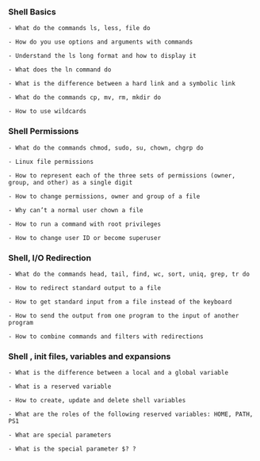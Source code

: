 
### Shell Basics

    - What do the commands ls, less, file do

    - How do you use options and arguments with commands

    - Understand the ls long format and how to display it

    - What does the ln command do

    - What is the difference between a hard link and a symbolic link

    - What do the commands cp, mv, rm, mkdir do

    - How to use wildcards

### Shell Permissions

    - What do the commands chmod, sudo, su, chown, chgrp do

    - Linux file permissions

    - How to represent each of the three sets of permissions (owner, group, and other) as a single digit

    - How to change permissions, owner and group of a file

    - Why can’t a normal user chown a file

    - How to run a command with root privileges

    - How to change user ID or become superuser
    
### Shell, I/O Redirection

    - What do the commands head, tail, find, wc, sort, uniq, grep, tr do

    - How to redirect standard output to a file

    - How to get standard input from a file instead of the keyboard

    - How to send the output from one program to the input of another program

    - How to combine commands and filters with redirections
   
### Shell , init files, variables and expansions

    - What is the difference between a local and a global variable

    - What is a reserved variable

    - How to create, update and delete shell variables

    - What are the roles of the following reserved variables: HOME, PATH, PS1

    - What are special parameters

    - What is the special parameter $? ?
